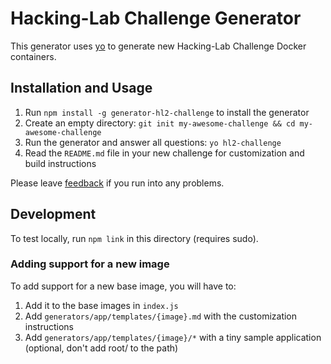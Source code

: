 # Hacking-Lab Challenge Generator
This generator uses [yo](https://yeoman.io/) to generate new Hacking-Lab Challenge Docker containers.

## Installation and Usage
1. Run `npm install -g generator-hl2-challenge` to install the generator
2. Create an empty directory: `git init my-awesome-challenge && cd my-awesome-challenge`
3. Run the generator and answer all questions: `yo hl2-challenge`
4. Read the `README.md` file in your new challenge for customization and build instructions

Please leave [feedback](https://github.com/hacking-lab/generator-hl2-challenge/issues) if you run into any problems.

## Development
To test locally, run `npm link` in this directory (requires sudo).

### Adding support for a new image
To add support for a new base image, you will have to:

1. Add it to the base images in `index.js`
2. Add `generators/app/templates/{image}.md` with the customization instructions
3. Add `generators/app/templates/{image}/*` with a tiny sample application (optional, don't add root/ to the path)
